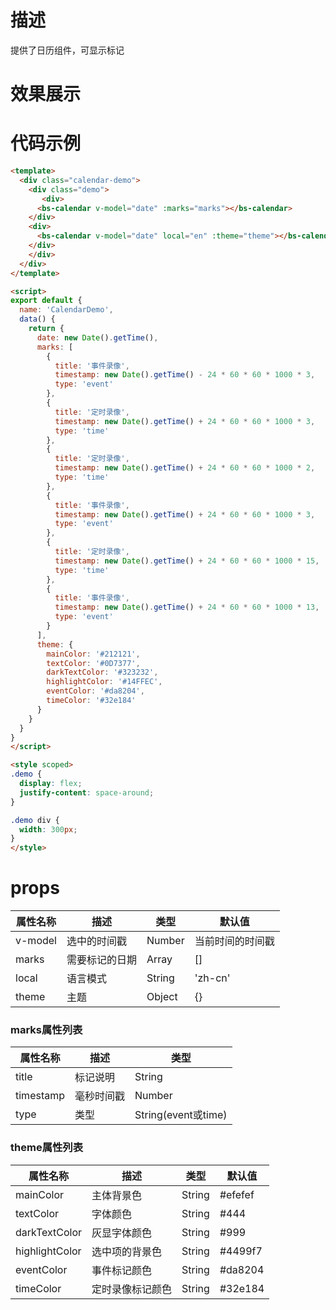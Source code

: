 # 描述
提供了日历组件，可显示标记

# 效果展示
<template>
  <div class="calendar-demo">
    <div class="demo">
       <div>
      <bs-calendar v-model="date" :marks="marks"></bs-calendar>
    </div>
    <div>
      <bs-calendar v-model="date" local="en" :theme="theme"></bs-calendar>
    </div>
    </div>
  </div>
</template>

<script>
export default {
  name: 'CalendarDemo',
  data() {
    return {
      date: new Date().getTime(),
      marks: [
        {
          title: '事件录像',
          timestamp: new Date().getTime() - 24 * 60 * 60 * 1000 * 3,
          type: 'event'
        },
        {
          title: '定时录像',
          timestamp: new Date().getTime() + 24 * 60 * 60 * 1000 * 3,
          type: 'time'
        },
        {
          title: '定时录像',
          timestamp: new Date().getTime() - 24 * 60 * 60 * 1000 * 2,
          type: 'time'
        },
        {
          title: '定时录像',
          timestamp: new Date().getTime() + 24 * 60 * 60 * 1000 * 2,
          type: 'time'
        },
        {
          title: '事件录像',
          timestamp: new Date().getTime() + 24 * 60 * 60 * 1000 * 3,
          type: 'event'
        },
        {
          title: '定时录像',
          timestamp: new Date().getTime() + 24 * 60 * 60 * 1000 * 15,
          type: 'time'
        },
        {
          title: '事件录像',
          timestamp: new Date().getTime() + 24 * 60 * 60 * 1000 * 13,
          type: 'event'
        }
      ],
      theme: {
        mainColor: '#212121',
        textColor: '#0D7377',
        darkTextColor: '#323232',
        highlightColor: '#14FFEC',
        eventColor: '#da8204',
        timeColor: '#32e184'
      }
    }
  }
}
</script>

<style scoped>
.demo {
  display: flex;
  justify-content: space-around;
}

.demo div {
  width: 300px;
}
</style>


# 代码示例
```html
<template>
  <div class="calendar-demo">
    <div class="demo">
       <div>
      <bs-calendar v-model="date" :marks="marks"></bs-calendar>
    </div>
    <div>
      <bs-calendar v-model="date" local="en" :theme="theme"></bs-calendar>
    </div>
    </div>
  </div>
</template>

<script>
export default {
  name: 'CalendarDemo',
  data() {
    return {
      date: new Date().getTime(),
      marks: [
        {
          title: '事件录像',
          timestamp: new Date().getTime() - 24 * 60 * 60 * 1000 * 3,
          type: 'event'
        },
        {
          title: '定时录像',
          timestamp: new Date().getTime() + 24 * 60 * 60 * 1000 * 3,
          type: 'time'
        },
        {
          title: '定时录像',
          timestamp: new Date().getTime() + 24 * 60 * 60 * 1000 * 2,
          type: 'time'
        },
        {
          title: '事件录像',
          timestamp: new Date().getTime() + 24 * 60 * 60 * 1000 * 3,
          type: 'event'
        },
        {
          title: '定时录像',
          timestamp: new Date().getTime() + 24 * 60 * 60 * 1000 * 15,
          type: 'time'
        },
        {
          title: '事件录像',
          timestamp: new Date().getTime() + 24 * 60 * 60 * 1000 * 13,
          type: 'event'
        }
      ],
      theme: {
        mainColor: '#212121',
        textColor: '#0D7377',
        darkTextColor: '#323232',
        highlightColor: '#14FFEC',
        eventColor: '#da8204',
        timeColor: '#32e184'
      }
    }
  }
}
</script>

<style scoped>
.demo {
  display: flex;
  justify-content: space-around;
}

.demo div {
  width: 300px;
}
</style>

```
# props
属性名称|描述|类型|默认值
--|--|--|--
v-model|选中的时间戳|Number|当前时间的时间戳
marks|需要标记的日期|Array|[]
local|语言模式|String|'zh-cn'
theme|主题|Object|{}
### marks属性列表
属性名称|描述|类型
--|--|--
title|标记说明|String
timestamp|毫秒时间戳|Number
type|类型|String(event或time)
### theme属性列表
属性名称|描述|类型|默认值
--|--|--|--
mainColor|主体背景色|String|#efefef
textColor|字体颜色|String|#444
darkTextColor|灰显字体颜色|String|#999
highlightColor|选中项的背景色|String|#4499f7
eventColor|事件标记颜色|String|#da8204
timeColor|定时录像标记颜色|String|#32e184